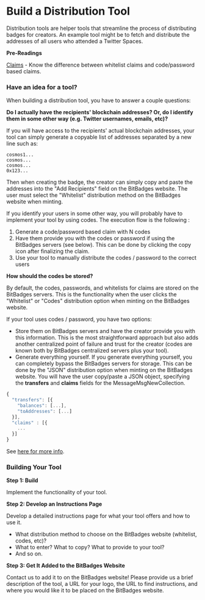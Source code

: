 # Build a Distribution Tool

Distribution tools are helper tools that streamline the process of distributing badges for creators. An example tool might be to fetch and distribute the addresses of all users who attended a Twitter Spaces.&#x20;



**Pre-Readings**

[Claims](../need-to-know/claims.md) - Know the difference between whitelist claims and code/password based claims.

### **Have an idea for a tool?**

When building a distribution tool, you have to answer a couple questions:

**Do I actually have the recipients' blockchain addresses? Or, do I identify them in some other way (e.g. Twitter usernames, emails, etc)?**

If you will have access to the recipients' actual blockchain addresses, your tool can simply generate a copyable list of addresses separated by a new line such as:

```
cosmos1...
cosmos...
cosmos...
0x123...
```

Then when creating the badge, the creator can simply copy and paste the addresses into the "Add Recipients" field on the BitBadges website. The user must select the "Whitelist" distribution method on the BitBadges website when minting.



If you identify your users in some other way, you will probably have to implement your tool by using codes. The execution flow is the following :&#x20;

1. Generate a code/password based claim with N codes
2. Have them provide you with the codes or password if using the BitBadges servers (see below). This can be done by clicking the copy icon after finalizing the claim.
3. Use your tool to manually distribute the codes / password to the correct users



**How should the codes be stored?**

By default, the codes, passwords, and whitelists for claims are stored on the BitBadges servers. This is the functionality when the user clicks the "Whitelist" or "Codes" distribution option when minting on the BitBadges website.

If your tool uses codes / password, you have two options:

* Store them on BitBadges servers and have the creator provide you with this information. This is the most straightforward approach but also adds another centralized point of failure and trust for the creator (codes are known both by BitBadges centralized servers plus your tool).
* Generate everything yourself. If you generate everything yourself, you can completely bypass the BitBadges servers for storage. This can be done by the "JSON" distribution option when minting on the BitBadges website. You will have the user copy/paste a JSON object, specifying the **transfers** and **claims** fields for the MessageMsgNewCollection.

```typescript
{
  "transfers": [{
    "balances": [...],
    "toAddresses": [...]
  }],
  "claims" : [{
    ...
  }]
}
```

See [here for more info](https://bitbadges.github.io/bitbadgesjs/packages/transactions/docs/interfaces/MessageMsgNewCollection.html).





### **Building Your Tool**

**Step 1: Build**&#x20;

Implement the functionality of your tool.

**Step 2: Develop an Instructions Page**

Develop a detailed instructions page for what your tool offers and how to use it.&#x20;

* What distribution method to choose on the BitBadges website (whitelist, codes, etc)?
* What to enter? What to copy? What to provide to your tool?
* And so on.

**Step 3: Get It Added to the BitBadges Website**

Contact us to add it to on the BitBadges website! Please provide us a brief description of the tool, a URL for your logo, the URL to find instructions, and where you would like it to be placed on the BitBadges website.

